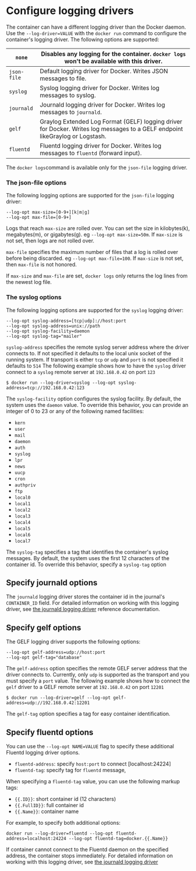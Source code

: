 <!--[metadata]>
+++
title = "Configure logging drivers"
description = "Configure logging driver."
keywords = ["Fluentd, docker, logging, driver"]
[menu.main]
parent = "smn_logging"
+++
<![end-metadata]-->


# Configure logging drivers

The container can have a different logging driver than the Docker daemon. Use
the `--log-driver=VALUE` with the `docker run` command to configure the
container's logging driver. The following options are supported:

| `none`      | Disables any logging for the container. `docker logs` won't be available with this driver.                                    |
|-------------|-------------------------------------------------------------------------------------------------------------------------------|
| `json-file` | Default logging driver for Docker. Writes JSON messages to file.                                                              |
| `syslog`    | Syslog logging driver for Docker. Writes log messages to syslog.                                                              |
| `journald`  | Journald logging driver for Docker. Writes log messages to `journald`.                                                        |
| `gelf`      | Graylog Extended Log Format (GELF) logging driver for Docker. Writes log messages to a GELF endpoint likeGraylog or Logstash. |
| `fluentd`   | Fluentd logging driver for Docker. Writes log messages to `fluentd` (forward input).                                          |

The `docker logs`command is available only for the `json-file` logging driver.  

### The json-file options

The following logging options are supported for the `json-file` logging driver:

    --log-opt max-size=[0-9+][k|m|g]
    --log-opt max-file=[0-9+]

Logs that reach `max-size` are rolled over. You can set the size in kilobytes(k), megabytes(m), or gigabytes(g). eg `--log-opt max-size=50m`. If `max-size` is not set, then logs are not rolled over.


`max-file` specifies the maximum number of files that a log is rolled over before being discarded. eg `--log-opt max-file=100`. If `max-size` is not set, then `max-file` is not honored.

If `max-size` and `max-file` are set, `docker logs` only returns the log lines from the newest log file. 

### The syslog options

The following logging options are supported for the `syslog` logging driver:

    --log-opt syslog-address=[tcp|udp]://host:port
    --log-opt syslog-address=unix://path
    --log-opt syslog-facility=daemon
    --log-opt syslog-tag="mailer"

`syslog-address` specifies the remote syslog server address where the driver connects to.
If not specified it defaults to the local unix socket of the running system.
If transport is either `tcp` or `udp` and `port` is not specified it defaults to `514`
The following example shows how to have the `syslog` driver connect to a `syslog`
remote server at `192.168.0.42` on port `123`

    $ docker run --log-driver=syslog --log-opt syslog-address=tcp://192.168.0.42:123

The `syslog-facility` option configures the syslog facility. By default, the system uses the
`daemon` value. To override this behavior, you can provide an integer of 0 to 23 or any of
the following named facilities:

* `kern`
* `user`
* `mail`
* `daemon`
* `auth`
* `syslog`
* `lpr`
* `news`
* `uucp`
* `cron`
* `authpriv`
* `ftp`
* `local0`
* `local1`
* `local2`
* `local3`
* `local4`
* `local5`
* `local6`
* `local7`

The `syslog-tag` specifies a tag that identifies the container's syslog messages. By default,
the system uses the first 12 characters of the container id. To override this behavior, specify
a `syslog-tag` option

## Specify journald options

The `journald` logging driver stores the container id in the journal's `CONTAINER_ID` field. For detailed information on
working with this logging driver, see [the journald logging driver](/reference/logging/journald/)
reference documentation.

## Specify gelf options

The GELF logging driver supports the following options:

    --log-opt gelf-address=udp://host:port
    --log-opt gelf-tag="database"

The `gelf-address` option specifies the remote GELF server address that the
driver connects to. Currently, only `udp` is supported as the transport and you must
specify a `port` value. The following example shows how to connect the `gelf`
driver to a GELF remote server at `192.168.0.42` on port `12201`

    $ docker run --log-driver=gelf --log-opt gelf-address=udp://192.168.0.42:12201

The `gelf-tag` option specifies a tag for easy container identification.

## Specify fluentd options

You can use the `--log-opt NAME=VALUE` flag to specify these additional Fluentd logging driver options.

 - `fluentd-address`: specify `host:port` to connect [localhost:24224]
 - `fluentd-tag`: specify tag for `fluentd` message, 

When specifying a `fluentd-tag` value, you can use the following markup tags:

 - `{{.ID}}`: short container id (12 characters)
 - `{{.FullID}}`: full container id
 - `{{.Name}}`: container name

For example, to specify both additional options:

`docker run --log-driver=fluentd --log-opt fluentd-address=localhost:24224 --log-opt fluentd-tag=docker.{{.Name}}`

If container cannot connect to the Fluentd daemon on the specified address,
the container stops immediately. For detailed information on working with this
logging driver, see [the journald logging driver](/reference/logging/fluentd/)
